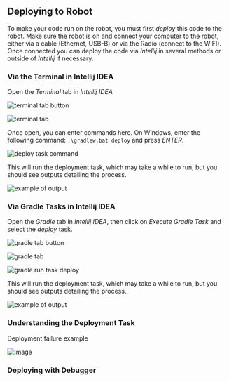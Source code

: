 ## Deploying to Robot

To make your code run on the robot, you must first _deploy_ this code to the robot. Make sure the robot is on and connect your computer to the robot, either via a cable (Ethernet, USB-B) or via the Radio (connect to the WIFI). Once connected you can deploy the code via _Intellij_ in several methods or outside of _Intellij_ if necessary.

### Via the Terminal in Intellij IDEA

Open the _Terminal_ tab in _Intellij IDEA_

![terminal tab button](https://github.com/user-attachments/assets/95e65d8c-89ec-479b-a980-c6ccb20a1acf)

![terminal tab](https://github.com/user-attachments/assets/12a47653-bfca-4aab-9886-441cb7da85de)

Once open, you can enter commands here. On Windows, enter the following command: `.\gradlew.bat deploy` and press _ENTER_. 

![deploy task command](https://github.com/user-attachments/assets/09c25414-ba65-43b5-bb15-6c97ff1d22e5)

This will run the deployment task, which may take a while to run, but you should see outputs detailing the process.

![example of output](https://github.com/user-attachments/assets/bdf2542a-7557-443e-a2fd-9af42190425f)

### Via Gradle Tasks in Intellij IDEA

Open the _Gradle_ tab in _Intellij IDEA_, then click on _Execute Gradle Task_ and select the _deploy_ task. 

![gradle tab button](https://github.com/user-attachments/assets/e02c959b-73eb-4930-b748-e988d3c40115)

![gradle tab](https://github.com/user-attachments/assets/5409d5f2-59dc-4ecb-a81b-f4d6163e8d09)

![gradle run task deploy](https://github.com/user-attachments/assets/25790227-f2fc-4d65-8e0c-0d1a38a8bb4b)

This will run the deployment task, which may take a while to run, but you should see outputs detailing the process.

![example of output](https://github.com/user-attachments/assets/ac7019aa-1f3b-4c1d-98b4-acb8a52588e1)

### Understanding the Deployment Task


Deployment failure example

![image](https://github.com/user-attachments/assets/deef6782-fa53-4f50-9b9f-d6d11804484c)

### Deploying with Debugger
